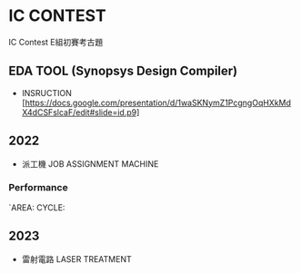 # IC CONTEST
IC Contest E組初賽考古題
## EDA TOOL (Synopsys Design Compiler)
- INSRUCTION [https://docs.google.com/presentation/d/1waSKNymZ1PcgngOqHXkMdX4dCSFslcaF/edit#slide=id.p9]

## 2022
- 派工機 JOB ASSIGNMENT MACHINE
### Performance
`AREA:
CYCLE:

## 2023
- 雷射電路 LASER TREATMENT

